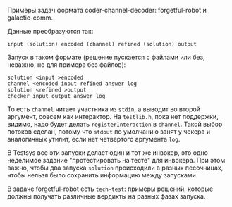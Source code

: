 Примеры задач формата coder-channel-decoder: forgetful-robot и galactic-comm.

Данные преобразуются так:

~~~~
input (solution) encoded (channel) refined (solution) output
~~~~

Запуск в таком формате (решение пускается с файлами или без, неважно, но для примера без файлов):

~~~~
solution <input >encoded
channel <encoded input refined answer log
solution <refined >output
checker input output answer log
~~~~

То есть `channel` читает участника из `stdin`, а выводит во второй аргумент, совсем как интерактор.
На `testlib.h`, пока нет поддержки, видимо, надо будет делать `registerInteraction` в `channel`.
Такой выбор потоков сделан, потому что `stdout` по умолчанию занят у чекера и аналогичных утилит, если нет четвёртого аргумента `log`.

В Testsys все эти запуски делает один и тот же инвокер, это одно неделимое задание "протестировать на тесте" для инвокера.
При этом важно, чтобы два запуска `solution` происходили в разных песочницах, чтобы нельзя было сохранить информацию между запусками.

В задаче forgetful-robot есть `tech-test`: примеры решений, которые должны получать различные вердикты на разных фазах запуска.
